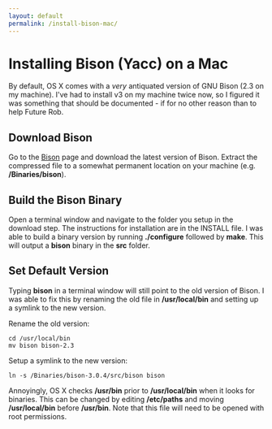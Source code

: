 ```yaml
---
layout: default
permalink: /install-bison-mac/
---
```


# Installing Bison (Yacc) on a Mac

<!-- 11/21/2015 -->

By default, OS X comes with a _very_ antiquated version of GNU Bison (2.3 on my machine).  I've had to install v3 on my machine twice now, so I figured it was something that should be documented - if for no other reason than to help Future Rob.

## Download Bison

Go to the [Bison](http://www.gnu.org/software/bison/) page and download the latest version of Bison.  Extract the compressed file to a somewhat permanent location on your machine (e.g. **/Binaries/bison**).

## Build the Bison Binary

Open a terminal window and navigate to the folder you setup in the download step.  The instructions for installation are in the INSTALL file.  I was able to build a binary version by running **./configure** followed by **make**.  This will output a **bison** binary in the **src** folder.

## Set Default Version

Typing **bison** in a terminal window will still point to the old version of Bison.  I was able to fix this by renaming the old file in **/usr/local/bin** and setting up a symlink to the new version.

Rename the old version:

	cd /usr/local/bin
	mv bison bison-2.3

Setup a symlink to the new version:

	ln -s /Binaries/bison-3.0.4/src/bison bison

Annoyingly, OS X checks **/usr/bin** prior to **/usr/local/bin** when it looks for binaries.  This can be changed by editing **/etc/paths** and moving **/usr/local/bin** before **/usr/bin**.  Note that this file will need to be opened with root permissions.
